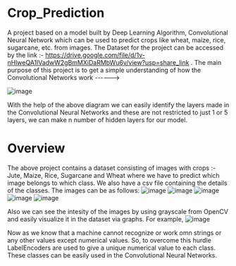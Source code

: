 # Crop_Prediction

A project based on a model built by Deep Learning Algorithm, Convolutional Neural Network which can be used to predict crops like wheat, maize, rice, sugarcane, etc. from images. 
The Dataset for the project can be accessed by the link :- https://drive.google.com/file/d/1v-nHlweQA1lVadwW2gBmMXiDaRMbWu6v/view?usp=share_link .
The main purpose of this project is to get a simple understanding of how the Convolutional Networks work ------>

![image](https://user-images.githubusercontent.com/96066261/216238056-7d1ce807-c5b2-4dec-a554-60846b978474.png)

With the help of the above diagram we can easily identify the layers made in the Convolutional Neural Networks and these are not restricted to just 1 or 5 layers, we can make n number of hidden layers for our model.


# Overview

The above project contains a dataset consisting of images with crops :- Jute, Maize, Rice, Sugarcane and Wheat where we have to predict which image belongs to which class. We also have a csv file containing the details of the classes. The images can be as follows:
![image](https://user-images.githubusercontent.com/96066261/217152230-9040ee4a-778e-4aae-8209-9eb56febcb95.png)               ![image](https://user-images.githubusercontent.com/96066261/217152303-f5569bab-10b0-4929-b256-6c5c27edfcf9.png)                ![image](https://user-images.githubusercontent.com/96066261/217152332-ae6d5388-f917-4b5c-b97c-4def0ec1c140.png)      ![image](https://user-images.githubusercontent.com/96066261/217152354-3d214e42-ff69-4af7-ab35-01e115f626ad.png)                       ![image](https://user-images.githubusercontent.com/96066261/217152366-8f5f965d-6bb9-46a0-888a-45e411ec8fb0.png)


Also we can see the intesity of the images by using grayscale from OpenCV and easily visualize it in the dataset via graphs. For example,
![image](https://user-images.githubusercontent.com/96066261/217152665-914c7e77-c6d6-46e0-95c9-319076ccbfe7.png)

Now as we know that a machine cannot recognize or work omn strings or any other values except numerical values. So, to overcome this hurdle LabelEncoders are used to give a unique numerical value to each class. These classes can be easily used in the Convolutional Neural Networks.
